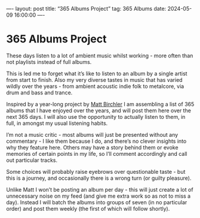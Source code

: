 —-
layout: post
title: “365 Albums Project”
tag: 365 Albums 
date: 2024-05-09 16:00:00
—-

# 365 Albums Project

These days listen to a lot of ambient music whilst working - more often than not playlists instead of full albums.

This is led me to forget what it’s like to listen to an album by a single artist from start to finish. Also my very diverse tastes in music that has varied wildly over the years - from ambient acoustic indie folk to metalcore, via drum and bass and trance.

Inspired by a year-long project by [Matt Birchler](https://birchtree.me/blog/the-365-albums-project/) I am assembling a list of 365 albums that I have enjoyed over the years, and will post them here over the next 365 days. I will also use the opportunity to actually listen to them, in full, in amongst my usual listening habits.

I’m not a music critic - most albums will just be presented without any commentary - I like them because I do, and there’s no clever insights into why they feature here. Others may have a story behind them or evoke memories of certain points in my life, so I’ll comment accordingly and call out particular tracks.

Some choices will probably raise eyebrows over questionable taste - but this is a journey, and occasionally there is a wrong turn (or guilty pleasure).

Unlike Matt I won’t be posting an album per day - this will just create a lot of unnecessary noise on my feed (and give me extra work so as not to miss a day). Instead I will batch the albums into groups of seven (in no particular order) and post them weekly (the first of which will follow shortly).

